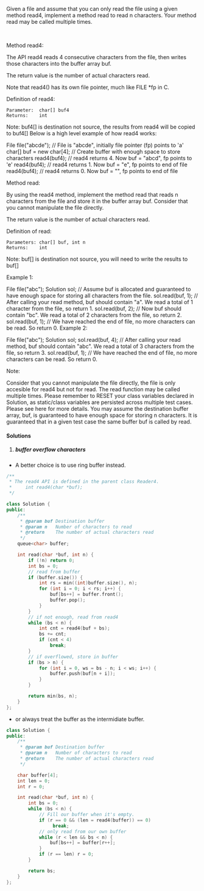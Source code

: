 Given a file and assume that you can only read the file using a given method read4, implement a method read to read n characters. Your method read may be called multiple times.

 

Method read4:

The API read4 reads 4 consecutive characters from the file, then writes those characters into the buffer array buf.

The return value is the number of actual characters read.

Note that read4() has its own file pointer, much like FILE *fp in C.

Definition of read4:

    Parameter:  char[] buf4
    Returns:    int

Note: buf4[] is destination not source, the results from read4 will be copied to buf4[]
Below is a high level example of how read4 works:



File file("abcde"); // File is "abcde", initially file pointer (fp) points to 'a'
char[] buf = new char[4]; // Create buffer with enough space to store characters
read4(buf4); // read4 returns 4. Now buf = "abcd", fp points to 'e'
read4(buf4); // read4 returns 1. Now buf = "e", fp points to end of file
read4(buf4); // read4 returns 0. Now buf = "", fp points to end of file
 

Method read:

By using the read4 method, implement the method read that reads n characters from the file and store it in the buffer array buf. Consider that you cannot manipulate the file directly.

The return value is the number of actual characters read.

Definition of read:

    Parameters:	char[] buf, int n
    Returns:	int

Note: buf[] is destination not source, you will need to write the results to buf[]
 

Example 1:

File file("abc");
Solution sol;
// Assume buf is allocated and guaranteed to have enough space for storing all characters from the file.
sol.read(buf, 1); // After calling your read method, buf should contain "a". We read a total of 1 character from the file, so return 1.
sol.read(buf, 2); // Now buf should contain "bc". We read a total of 2 characters from the file, so return 2.
sol.read(buf, 1); // We have reached the end of file, no more characters can be read. So return 0.
Example 2:

File file("abc");
Solution sol;
sol.read(buf, 4); // After calling your read method, buf should contain "abc". We read a total of 3 characters from the file, so return 3.
sol.read(buf, 1); // We have reached the end of file, no more characters can be read. So return 0.
 

Note:

Consider that you cannot manipulate the file directly, the file is only accesible for read4 but not for read.
The read function may be called multiple times.
Please remember to RESET your class variables declared in Solution, as static/class variables are persisted across multiple test cases. Please see here for more details.
You may assume the destination buffer array, buf, is guaranteed to have enough space for storing n characters.
It is guaranteed that in a given test case the same buffer buf is called by read.


#### Solutions

1. ##### buffer overflow characters

- A better choice is to use ring buffer instead.

```c++
/**
 * The read4 API is defined in the parent class Reader4.
 *     int read4(char *buf);
 */

class Solution {
public:
    /**
     * @param buf Destination buffer
     * @param n   Number of characters to read
     * @return    The number of actual characters read
     */
    queue<char> buffer;

    int read(char *buf, int n) {
        if (!n) return 0;
        int bs = 0;
        // read from buffer
        if (buffer.size()) {
            int rs = min((int)buffer.size(), n);
            for (int i = 0; i < rs; i++) {
                buf[bs++] = buffer.front();
                buffer.pop();
            }
        }
        // if not enough, read from read4
        while (bs < n) {
            int cnt = read4(buf + bs);
            bs += cnt;
            if (cnt < 4)
                break;
        }
        // if overflowed, store in buffer
        if (bs > n) {
            for (int i = 0, ws = bs - n; i < ws; i++) {
                buffer.push(buf[n + i]);
            }
        }

        return min(bs, n);
    }
};
```

- or always treat the buffer as the intermidiate buffer.

```c++
class Solution {
public:
    /**
     * @param buf Destination buffer
     * @param n   Number of characters to read
     * @return    The number of actual characters read
     */

    char buffer[4];
    int len = 0;
    int r = 0;

    int read(char *buf, int n) {
        int bs = 0;
        while (bs < n) {
            // Fill our buffer when it's empty.
            if (r == 0 && (len = read4(buffer)) == 0)
                 break;
            // only read from our own buffer
            while (r < len && bs < n) {
                buf[bs++] = buffer[r++];
            }
            if (r == len) r = 0;
        }

        return bs;
    }
};
```